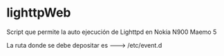 # lighttpWeb
Script que permite la auto ejecución de Lighttpd en Nokia N900 Maemo 5

La ruta donde se debe depositar es ---> /etc/event.d
